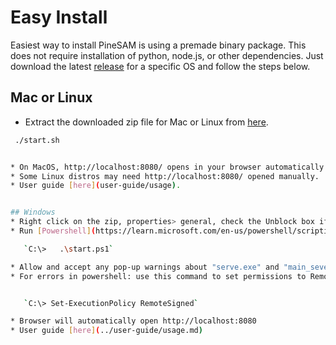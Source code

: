 
# Easy Install

Easiest way to install PineSAM is using a premade binary package. This does not require installation of python, node.js, or other dependencies. Just download the latest [release](https://github.com/builder555/PineSAM/releases/latest) for a specific OS and follow the steps below.

## Mac or Linux

   * Extract the downloaded zip file for Mac or Linux from [here](https://github.com/builder555/PineSAM/releases/latest).
   
   ```sh title="run in a terminal"
    ./start.sh
   

   * On MacOS, http://localhost:8080/ opens in your browser automatically.
   * Some Linux distros may need http://localhost:8080/ opened manually.
   * User guide [here](user-guide/usage).


## Windows
   * Right click on the zip, properties> general, check the Unblock box if it is present, then extract ([reference](https://github.com/builder555/PineSAM/discussions/106#discussion-4960445)).
   * Run [Powershell](https://learn.microsoft.com/en-us/powershell/scripting/install/installing-powershell-on-windows?view=powershell-7.3) as admin, cd to the pinesam folder and 
   
      `C:\>   .\start.ps1`

   * Allow and accept any pop-up warnings about "serve.exe" and "main_sever.exe".
   * For errors in powershell: use this command to set permissions to RemoteSigned to allow pwsh to execute scripts ([reference](https://lazyadmin.nl/powershell/running-scripts-is-disabled-on-this-system/)). 

   
      `C:\> Set-ExecutionPolicy RemoteSigned`
   
   * Browser will automatically open http://localhost:8080
   * User guide [here](../user-guide/usage.md)